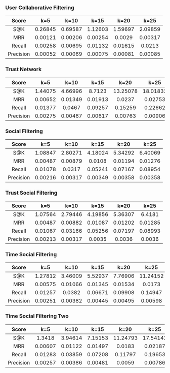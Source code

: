 ### User Collaborative Filtering

|Score|k=5|k=10|k=15|k=20|k=25|
|:-:|:-:|:-:|:-:|:-:|:-:|
|S@K|0.26845|0.69587|1.12603|1.59697|2.09859|
|MRR|0.00121|0.00206|0.00254|0.0029|0.00317|
|Recall|0.00258|0.00695|0.01132|0.01615|0.0213|
|Precision|0.00052|0.00069|0.00075|0.00081|0.00085|

### Trust Network

|Score|k=5|k=10|k=15|k=20|k=25|
|:-:|:-:|:-:|:-:|:-:|:-:|
|S@K|1.44075|4.66996|8.7123|13.25078|18.01832|
|MRR|0.00652|0.01349|0.01913|0.0237|0.02753|
|Recall|0.01377|0.0467|0.09257|0.15259|0.22662|
|Precision|0.00275|0.00467|0.00617|0.00763|0.00906|

### Social Filtering

|Score|k=5|k=10|k=15|k=20|k=25|
|:-:|:-:|:-:|:-:|:-:|:-:|
|S@K|1.08847|2.80271|4.18024|5.34292|6.40069|
|MRR|0.00487|0.00879|0.0108|0.01194|0.01276|
|Recall|0.01078|0.0317|0.05241|0.07167|0.08954|
|Precision|0.00216|0.00317|0.00349|0.00358|0.00358|

### Trust Social Filtering

|Score|k=5|k=10|k=15|k=20|k=25|
|:-:|:-:|:-:|:-:|:-:|:-:|
|S@K|1.07564|2.79446|4.19856|5.36307|6.4181|
|MRR|0.00487|0.00882|0.01087|0.01202|0.01285|
|Recall|0.01067|0.03166|0.05256|0.07197|0.08993|
|Precision|0.00213|0.00317|0.0035|0.0036|0.0036|

### Time Social Filtering

|Score|k=5|k=10|k=15|k=20|k=25|
|:-:|:-:|:-:|:-:|:-:|:-:|
|S@K|1.27812|3.46009|5.52937|7.76906|11.24152|
|MRR|0.00575|0.01066|0.01345|0.01534|0.0173|
|Recall|0.01257|0.0382|0.06671|0.09908|0.14947|
|Precision|0.00251|0.00382|0.00445|0.00495|0.00598|

### Time Social Filtering Two

|Score|k=5|k=10|k=15|k=20|k=25|
|:-:|:-:|:-:|:-:|:-:|:-:|
|S@K|1.3418|3.94614|7.15153|11.24793|17.54142|
|MRR|0.00607|0.01122|0.01497|0.0183|0.02187|
|Recall|0.01283|0.03859|0.07208|0.11797|0.19653|
|Precision|0.00257|0.00386|0.00481|0.0059|0.00786|

